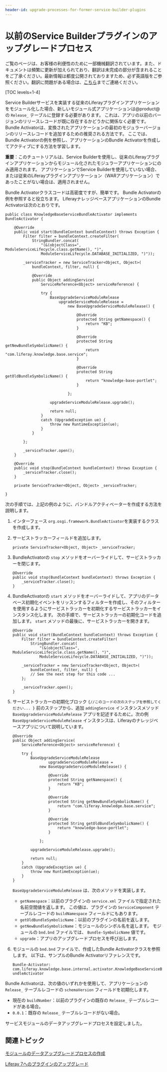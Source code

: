 ```yaml
---
header-id: upgrade-processes-for-former-service-builder-plugins
---
```


# 以前のService Builderプラグインのアップグレードプロセス

<p class="alert alert-info"><span class="wysiwyg-color-blue120">ご覧のページは、お客様の利便性のために一部機械翻訳されています。また、ドキュメントは頻繁に更新が加えられており、翻訳は未完成の部分が含まれることをご了承ください。最新情報は都度公開されておりますため、必ず英語版をご参照ください。翻訳に問題がある場合は、<a href="mailto:support-content-jp@liferay.com">こちら</a>までご連絡ください。</span></p>

[TOC levels=1-4]

Service Builderサービスを実装する従来のLiferayプラグインアプリケーションをモジュール化した場合、新しいモジュール式アプリケーションは@product@の `Release_` テーブルに登録する必要があります。 これは、アプリの以前のバージョンのリリースレコードが既に存在するかどうかに関係なく必要です。 Bundle Activatorは、変換されたアプリケーションの最初のモジュラーバージョンのリリースレコードを追加するための推奨される方法です。 ここでは、Bundle Activatorの例を参照し、アプリケーションのBundle Activatorを作成してアクティブにする方法を学習します。

**重要**：このチュートリアルは、Service Builderを使用し、従来のLiferayプラグインアプリケーションからモジュール化されたモジュラーアプリケーションにのみ適用されます。 アプリケーションでService Builderを使用していない場合、または従来のLiferayプラグインアプリケーション（WARアプリケーション）であったことがない場合は、適用されません。

Bundle Activatorクラスコードは高密度ですが、簡単です。 Bundle Activatorの例を参照すると役立ちます。 LiferayナレッジベースアプリケーションのBundle Activatorは次のとおりです。

    public class KnowledgeBaseServiceBundleActivator implements BundleActivator {
    
        @Override
        public void start(BundleContext bundleContext) throws Exception {
            Filter filter = bundleContext.createFilter(
                StringBundler.concat(
                    "(&(objectClass=", ModuleServiceLifecycle.class.getName(), ")",
                    ModuleServiceLifecycle.DATABASE_INITIALIZED, ")"));
    
            _serviceTracker = new ServiceTracker<Object, Object>(
                bundleContext, filter, null) {
    
                @Override
                public Object addingService(
                    ServiceReference<Object> serviceReference) {
    
                    try {
                        BaseUpgradeServiceModuleRelease
                            upgradeServiceModuleRelease =
                                new BaseUpgradeServiceModuleRelease() {
    
                                    @Override
                                    protected String getNamespace() {
                                        return "KB";
                                    }
    
                                    @Override
                                    protected String getNewBundleSymbolicName() {
                                        return "com.liferay.knowledge.base.service";
                                    }
    
                                    @Override
                                    protected String getOldBundleSymbolicName() {
                                        return "knowledge-base-portlet";
                                    }
    
                                };
    
                        upgradeServiceModuleRelease.upgrade();
    
                        return null;
                    }
                    catch (UpgradeException ue) {
                        throw new RuntimeException(ue);
                    }
                }
    
            };
    
            _serviceTracker.open();
        }
    
        @Override
        public void stop(BundleContext bundleContext) throws Exception {
            _serviceTracker.close();
        }
    
        private ServiceTracker<Object, Object> _serviceTracker;
    
    }

次の手順では、上記の例のように、バンドルアクティベーターを作成する方法を説明します。

1.  インターフェース `org.osgi.framework.BundleActivator`を実装するクラスを作成します。

2.  サービストラッカーフィールドを追加します。

    `private ServiceTracker<Object, Object> _serviceTracker;`

3.  BundleActivatorの `stop` メソッドをオーバーライドして、サービストラッカーを閉じます。
   
        @Override
        public void stop(BundleContext bundleContext) throws Exception {
            _serviceTracker.close();
        }

4.  BundleActivatorの `start` メソッドをオーバーライドして、アプリのデータベース初期化イベントをリッスンするフィルターを作成し、そのフィルターを使用するようにサービストラッカーを初期化するサービストラッカーをインスタンス化します。 次の手順で、サービストラッカーの初期化コードを追加します。 `start` メソッドの最後に、サービストラッカーを開きます。
   
        @Override
        public void start(BundleContext bundleContext) throws Exception {
            Filter filter = bundleContext.createFilter(
                StringBundler.concat(
                    "(&(objectClass=", ModuleServiceLifecycle.class.getName(), ")",
                    ModuleServiceLifecycle.DATABASE_INITIALIZED, ")"));
       
            _serviceTracker = new ServiceTracker<Object, Object>(
                bundleContext, filter, null) {
                // See the next step for this code ...
            };
       
            _serviceTracker.open();
        }

5.  サービストラッカーの初期化ブロック `{//このコードの次のステップを参照してください... }` 前のステップから、追加 `addingService` インスタンスメソッド `BaseUpgradeServiceModuleRelease` アプリを記述するために。次の例 `BaseUpgradeServiceModuleRelease` インスタンスは、Liferayのナレッジベースアプリについて説明しています。
   
        @Override
        public Object addingService(
            ServiceReference<Object> serviceReference) {
       
            try {
                BaseUpgradeServiceModuleRelease
                        upgradeServiceModuleRelease =
                    new BaseUpgradeServiceModuleRelease() {
       
                        @Override
                        protected String getNamespace() {
                            return "KB";
                        }
       
                        @Override
                        protected String getNewBundleSymbolicName() {
                            return "com.liferay.knowledge.base.service";
                        }
       
                        @Override
                        protected String getOldBundleSymbolicName() {
                            return "knowledge-base-portlet";
                        }
       
                    };
       
                upgradeServiceModuleRelease.upgrade();
       
                return null;
            }
            catch (UpgradeException ue) {
                throw new RuntimeException(ue);
            }
        }

    `BaseUpgradeServiceModuleRelease` は、次のメソッドを実装します。

      - `getNamespace`：以前のプラグインの `service.xml` ファイルで指定された名前空間値を返します。 この値は、プラグインの `ServiceComponent` テーブルレコードの `buildNamespace` フィールドにもあります。
      - `getOldBundleSymbolicName`：以前のプラグインの名前を返します。
      - `getNewBundleSymbolicName`：モジュールのシンボル名を返します。 モジュールの `bnd.bnd` ファイルでは、 `Bundle-SymbolicName` 値です。
      - `upgrade`：アプリのアップグレードプロセスを呼び出します。

6.  モジュールの `bnd.bnd` ファイルで、作成したBundle Activatorクラスを参照します。 以下は、サンプルのBundle Activatorリファレンスです。

    `Bundle-Activator: com.liferay.knowledge.base.internal.activator.KnowledgeBaseServiceBundleActivator`

Bundle Activatorは、次の値のいずれかを使用して、アプリケーションの `Release_` テーブルレコードの `schemaVersion` フィールドを初期化します。

  - 現在の `buildNumber`：以前のプラグインの既存の `Release_` テーブルレコードがある場合。
  - `0.0.1`：既存の `Release_` テーブルレコードがない場合。

サービスモジュールのデータアップグレードプロセスを設定しました。

## 関連トピック

[モジュールのデータアップグレードプロセスの作成](/docs/7-1/tutorials/-/knowledge_base/t/creating-an-upgrade-process-for-your-app)

[Liferay 7へのプラグインのアップグレード](/docs/7-1/tutorials/-/knowledge_base/t/upgrading-plugins-to-liferay-7)
